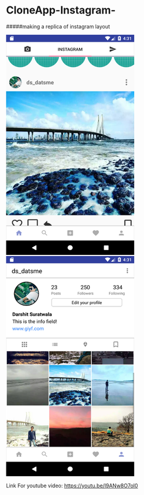 # CloneApp-Instagram-
#####making a replica of instagram layout

<img src="https://github.com/DSdatsme/CloneApp-Instagram-/blob/master/ss1.png" width="350" height="600" />         </t>   <img src="https://github.com/DSdatsme/CloneApp-Instagram-/blob/master/ss2.png" width="350" height="600" />


Link For youtube video: https://youtu.be/l9ANw8O7ol0
